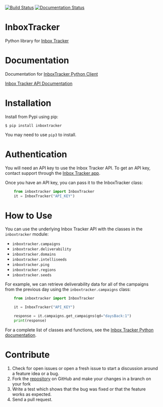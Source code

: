 [![Build Status](https://travis-ci.com/darrensmith223/InboxTracker.svg?branch=main)](https://travis-ci.com/darrensmith223/InboxTracker)
[![Documentation Status](https://readthedocs.org/projects/inboxtracker/badge/?version=latest)](https://inboxtracker.readthedocs.io/en/latest/?badge=latest)


# InboxTracker
Python library for [Inbox Tracker](https://www.sparkpost.com/inbox-tracker/)



# Documentation
Documentation for [InboxTracker Python Client](https://inboxtracker.readthedocs.io/en/latest/)

[Inbox Tracker API Documentation](http://api.edatasource.com/docs/#/inbox)


# Installation

Install from Pypi using pip:

```code-block:: bash
$ pip install inboxtracker
```

You may need to use `pip3` to install.


# Authentication

You will need an API key to use the Inbox Tracker API.  To get an API key, contact support through the [Inbox Tracker app](https://app.emailanalyst.com/bin/#/login). 

Once you have an API key, you can pass it to the InboxTracker class:

```python
    from inboxtracker import InboxTracker
    it = InboxTracker("API_KEY")
```

# How to Use

You can use the underlying Inbox Tracker API with the classes in the `inboxtracker` module:

* `inboxtracker.campaigns`
* `inboxtracker.deliverability`
* `inboxtracker.domains`
* `inboxtracker.intelliseeds`
* `inboxtracker.ping`
* `inboxtracker.regions`
* `inboxtracker.seeds`


For example, we can retrieve deliverability data for all of the campaigns from the previous day using the `inboxtracker.campaigns` class:

```python
    from inboxtracker import InboxTracker

    it = InboxTracker("API_KEY")

    response = it.campaigns.get_campaigns(qd="daysBack:1")
    print(response)
```

For a complete list of classes and functions, see the [Inbox Tracker Python documentation](https://inboxtracker.readthedocs.io/en/latest/api.html).


# Contribute

1. Check for open issues or open a fresh issue to start a discussion around a feature idea or a bug.
2. Fork the [repository](https://github.com/darrensmith223/InboxTracker) on GitHub and make your changes in a branch on your fork
3. Write a test which shows that the bug was fixed or that the feature works as expected.
4. Send a pull request.
